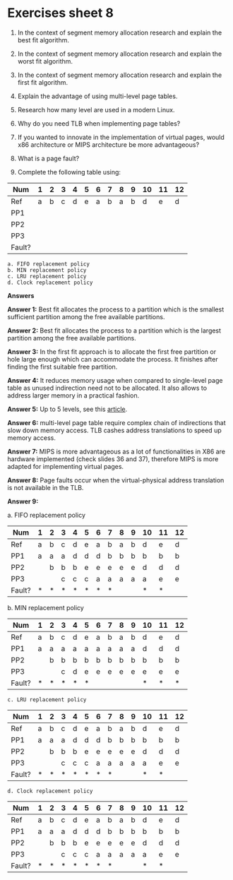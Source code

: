 # Exercises sheet 8




1. In the context of segment memory allocation research and explain the best fit algorithm.

	
2. In the context of segment memory allocation research and explain the worst fit algorithm.

3. In the context of segment memory allocation research and explain the first fit algorithm.

4. Explain the advantage of using multi-level page tables.

	
5. Research how many level are used in a modern Linux.

6. Why do you need TLB when implementing page tables?

7. If you wanted to innovate in the implementation of virtual pages, would x86 architecture or MIPS architecture be more advantageous?

8. What is a page fault?

9. Complete the following table using: 

| Num    | 1 | 2 | 3 | 4 | 5 | 6 | 7 | 8 | 9 | 10 | 11 | 12 |
|--------|---|---|---|---|---|---|---|---|---|----|----|----|
| Ref    | a | b | c | d | e | a | b | a | b | d  | e  | d  |
| PP1    |   |   |   |   |   |   |   |   |   |    |    |    |
| PP2    |   |   |   |   |   |   |   |   |   |    |    |    |
| PP3    |   |   |   |   |   |   |   |   |   |    |    |    |
| Fault? |   |   |   |   |   |   |   |   |   |    |    |    |

	a. FIFO replacement policy
	b. MIN replacement policy
	c. LRU replacement policy
	d. Clock replacement policy


 **Answers**

 **Answer 1:** Best fit allocates the process to a partition which is the smallest sufficient partition among the free available partitions.
 
 **Answer 2:** Best fit allocates the process to a partition which is the largest partition among the free available partitions.
 
 **Answer 3:** In the first fit approach is to allocate the first free partition or hole large enough which can accommodate the process. It finishes after finding the first suitable free partition.
 
 **Answer 4:** It reduces memory usage when compared to single-level page table as unused indirection need not to be allocated. It also allows to address larger memory in a practical fashion.
 
 **Answer 5:** Up to 5 levels, see this [article](https://lwn.net/Articles/717293/).
 
 **Answer 6:** multi-level page table require complex chain of indirections that slow down memory access. TLB cashes address translations to speed up memory access.
 
 **Answer 7:** MIPS is more advantageous as a lot of functionalities in X86 are hardware implemented (check slides 36 and 37), therefore MIPS is more adapted for implementing virtual pages. 
 
 **Answer 8:** Page faults occur when the virtual-physical address translation is not available in the TLB.
 
**Answer 9:** 

a. FIFO replacement policy
	
| Num    | 1 | 2 | 3 | 4 | 5 | 6 | 7 | 8 | 9 | 10 | 11 | 12 |
|--------|---|---|---|---|---|---|---|---|---|----|----|----|
| Ref    | a | b | c | d | e | a | b | a | b | d  | e  | d  |
| PP1    | a | a | a | d | d | d | b | b | b | b  | b  | b  |
| PP2    |   | b | b | b | e | e | e | e | e | d  | d  | d  |
| PP3    |   |   | c | c | c | a | a | a | a | a  | e  | e  |
| Fault? | * | * | * | * | * | * | * |   |   | *  | *  |    |
 

b. MIN replacement policy

| Num    | 1 | 2 | 3 | 4 | 5 | 6 | 7 | 8 | 9 | 10 | 11 | 12 |
|--------|---|---|---|---|---|---|---|---|---|----|----|----|
| Ref    | a | b | c | d | e | a | b | a | b | d  | e  | d  |
| PP1    | a | a | a | a | a | a | a | a | a | d  | d  | d  |
| PP2    |   | b | b | b | b | b | b | b | b | b  | b  | b  |
| PP3    |   |   | c | d | e | e | e | e | e | e  | e  | e  |
| Fault? | * | * | * | * | * |   |   |   |   | *  | *  | *  |

	c. LRU replacement policy
	
|Num     | 1 | 2 | 3 | 4 | 5 | 6 | 7 | 8 | 9 | 10 | 11 | 12 |
|--------|---|---|---|---|---|---|---|---|---|----|----|----|
| Ref    | a | b | c | d | e | a | b | a | b | d  | e  | d  |
| PP1    | a | a | a | d | d | d | b | b | b | b  | b  | b  |
| PP2    |   | b | b | b | e | e | e | e | e | d  | d  | d  |
| PP3    |   |   | c | c | c | a | a | a | a | a  | e  | e  |
| Fault? | * | * | * | * | * | * | * |   |   | *  | *  |    |

	d. Clock replacement policy
	
| Num    | 1 | 2 | 3 | 4 | 5 | 6 | 7 | 8 | 9 | 10 | 11 | 12 |
|--------|---|---|---|---|---|---|---|---|---|----|----|----|
| Ref    | a | b | c | d | e | a | b | a | b | d  | e  | d  |
| PP1    | a | a | a | d | d | d | b | b | b | b  | b  | b  |
| PP2    |   | b | b | b | e | e | e | e | e | d  | d  | d  |
| PP3    |   |   | c | c | c | a | a | a | a | a  | e  | e  |
| Fault? | * | * | * | * | * | * | * |   |   | *  | *  |    |


